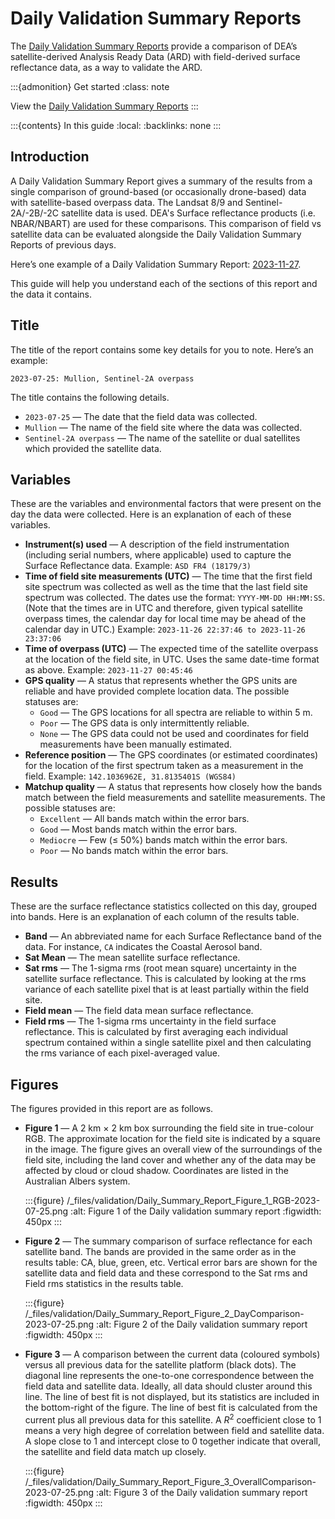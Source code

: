# Daily Validation Summary Reports

The [Daily Validation Summary Reports](/validation/daily-report/) provide a comparison of DEA’s satellite-derived Analysis Ready Data (ARD) with field-derived surface reflectance data, as a way to validate the ARD. 

:::{admonition} Get started
:class: note

View the [Daily Validation Summary Reports](/validation/daily-report/)
:::

:::{contents} In this guide
:local:
:backlinks: none
:::

## Introduction

A Daily Validation Summary Report gives a summary of the results from a single comparison of ground-based (or occasionally drone-based) data with satellite-based overpass data. The Landsat 8/9 and Sentinel-2A/-2B/-2C satellite data is used. DEA's Surface reflectance products (i.e. NBAR/NBART) are used for these comparisons. This comparison of field vs satellite data can be evaluated alongside the Daily Validation Summary Reports of previous days. 

Here’s one example of a Daily Validation Summary Report: [2023-11-27](/validation/daily-report/2023-11-27/). 

This guide will help you understand each of the sections of this report and the data it contains. 

## Title

The title of the report contains some key details for you to note. Here’s an example:

```text
2023-07-25: Mullion, Sentinel-2A overpass
```

The title contains the following details. 

* `2023-07-25` &mdash; The date that the field data was collected. 
* `Mullion` &mdash; The name of the field site where the data was collected. 
* `Sentinel-2A overpass` &mdash; The name of the satellite or dual satellites which provided the satellite data. 

## Variables 

These are the variables and environmental factors that were present on the day the data were collected. Here is an explanation of each of these variables. 

* **Instrument(s) used** &mdash; A description of the field instrumentation (including serial numbers, where applicable) used to capture the Surface Reflectance data. Example: `ASD FR4 (18179/3)` 
* **Time of field site measurements (UTC)** &mdash; The time that the first field site spectrum was collected as well as the time that the last field site spectrum was collected. The dates use the format: `YYYY-MM-DD HH:MM:SS`. (Note that the times are in UTC and therefore, given typical satellite overpass times, the calendar day for local time may be ahead of the calendar day in UTC.) Example: `2023-11-26 22:37:46 to 2023-11-26 23:37:06` 
* **Time of overpass (UTC)** &mdash; The expected time of the satellite overpass at the location of the field site, in UTC. Uses the same date-time format as above. Example: `2023-11-27 00:45:46` 
* **GPS quality** &mdash; A status that represents whether the GPS units are reliable and have provided complete location data. The possible statuses are: 
    * `Good` &mdash; The GPS locations for all spectra are reliable to within 5 m. 
    * `Poor` &mdash; The GPS data is only intermittently reliable. 
    * `None` &mdash; The GPS data could not be used and coordinates for field measurements have been manually estimated. 
* **Reference position** &mdash; The GPS coordinates (or estimated coordinates) for the location of the first spectrum taken as a measurement in the field. Example: `142.1036962E, 31.8135401S (WGS84)` 
* **Matchup quality** &mdash; A status that represents how closely how the bands match between the field measurements and satellite measurements. The possible statuses are: 
    * `Excellent` &mdash; All bands match within the error bars. 
    * `Good` &mdash; Most bands match within the error bars. 
    * `Mediocre` &mdash; Few ($\leq$ 50%) bands match within the error bars. 
    * `Poor` &mdash; No bands match within the error bars. 

## Results

These are the surface reflectance statistics collected on this day, grouped into bands. Here is an explanation of each column of the results table. 

* **Band** &mdash; An abbreviated name for each Surface Reflectance band of the data. For instance, `CA` indicates the Coastal Aerosol band. 
* **Sat Mean** &mdash; The mean satellite surface reflectance. 
* **Sat rms** &mdash; The 1-sigma rms (root mean square) uncertainty in the satellite surface reflectance. This is calculated by looking at the rms variance of each satellite pixel that is at least partially within the field site. 
* **Field mean** &mdash; The field data mean surface reflectance. 
* **Field rms** &mdash; The 1-sigma rms uncertainty in the field surface reflectance. This is calculated by first averaging each individual spectrum contained within a single satellite pixel and then calculating the rms variance of each pixel-averaged value. 

## Figures

The figures provided in this report are as follows. 

* **Figure 1** &mdash; A 2 km $\times$ 2 km box surrounding the field site in true-colour RGB. The approximate location for the field site is indicated by a square in the image. The figure gives an overall view of the surroundings of the field site, including the land cover and whether any of the data may be affected by cloud or cloud shadow. Coordinates are listed in the Australian Albers system. 

    :::{figure} /_files/validation/Daily_Summary_Report_Figure_1_RGB-2023-07-25.png
    :alt: Figure 1 of the Daily validation summary report
    :figwidth: 450px
    :::

* **Figure 2** &mdash; The summary comparison of surface reflectance for each satellite band. The bands are provided in the same order as in the results table: CA, blue, green, etc. Vertical error bars are shown for the satellite data and field data and these correspond to the Sat rms and Field rms statistics in the results table. 

    :::{figure} /_files/validation/Daily_Summary_Report_Figure_2_DayComparison-2023-07-25.png
    :alt: Figure 2 of the Daily validation summary report
    :figwidth: 450px
    :::

* **Figure 3** &mdash; A comparison between the current data (coloured symbols) versus all previous data for the satellite platform (black dots). The diagonal line represents the one-to-one correspondence between the field data and satellite data. Ideally, all data should cluster around this line. The line of best fit is not displayed, but its statistics are included in the bottom-right of the figure. The line of best fit is calculated from the current plus all previous data for this satellite. A $R^2$ coefficient close to $1$ means a very high degree of correlation between field and satellite data. A slope close to $1$ and intercept close to $0$ together indicate that overall, the satellite and field data match up closely. 

    :::{figure} /_files/validation/Daily_Summary_Report_Figure_3_OverallComparison-2023-07-25.png
    :alt: Figure 3 of the Daily validation summary report
    :figwidth: 450px
    :::
